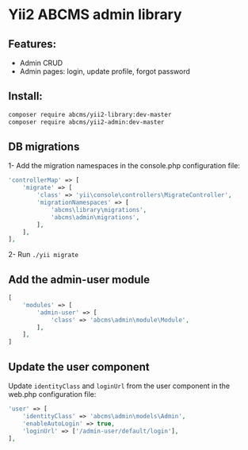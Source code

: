 # Yii2 ABCMS admin library

## Features:
* Admin CRUD
* Admin pages: login, update profile, forgot password

## Install:
```bash
composer require abcms/yii2-library:dev-master
composer require abcms/yii2-admin:dev-master
```

## DB migrations
1- Add the migration namespaces in the console.php configuration file:
```php
'controllerMap' => [
    'migrate' => [
        'class' => 'yii\console\controllers\MigrateController',
        'migrationNamespaces' => [
            'abcms\library\migrations',
            'abcms\admin\migrations',
        ],
    ],
],
```

2- Run `./yii migrate`

## Add the admin-user module
```php
[
    'modules' => [
        'admin-user' => [
            'class' => 'abcms\admin\module\Module',
        ],
    ],
]
```

## Update the user component
Update `identityClass` and `loginUrl` from the user component in the web.php configuration file:
```php
'user' => [
    'identityClass' => 'abcms\admin\models\Admin',
    'enableAutoLogin' => true,
    'loginUrl' => ['/admin-user/default/login'],
],
```